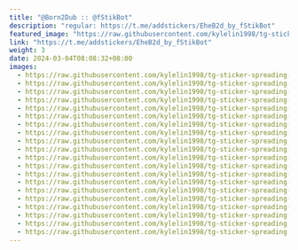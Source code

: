 ```yaml
---
title: "@Born2Dub :: @fStikBot"
description: "regular: https://t.me/addstickers/EheB2d_by_fStikBot"
featured_image: "https://raw.githubusercontent.com/kylelin1998/tg-sticker-spreading-worldwide-images/main/img/667717ae-3589-482b-8490-0ebed91e33fa.jpg"
link: "https://t.me/addstickers/EheB2d_by_fStikBot"
weight: 3
date: 2024-03-04T08:08:32+08:00
images:
  - https://raw.githubusercontent.com/kylelin1998/tg-sticker-spreading-worldwide-images/main/img/667717ae-3589-482b-8490-0ebed91e33fa.jpg
  - https://raw.githubusercontent.com/kylelin1998/tg-sticker-spreading-worldwide-images/main/img/5714ea9f-024a-4833-aef3-a28a4afe627d.jpg
  - https://raw.githubusercontent.com/kylelin1998/tg-sticker-spreading-worldwide-images/main/img/368d1be2-070f-48a3-ac5e-26687cdab365.jpg
  - https://raw.githubusercontent.com/kylelin1998/tg-sticker-spreading-worldwide-images/main/img/12145661-3d4c-48c2-bd59-51052b061263.jpg
  - https://raw.githubusercontent.com/kylelin1998/tg-sticker-spreading-worldwide-images/main/img/d5c4cded-3ff6-4deb-a816-6b85e8e4c0b8.jpg
  - https://raw.githubusercontent.com/kylelin1998/tg-sticker-spreading-worldwide-images/main/img/1c201c32-fed9-4d52-8379-3735f0ea518d.jpg
  - https://raw.githubusercontent.com/kylelin1998/tg-sticker-spreading-worldwide-images/main/img/fca6ee0a-d88a-402e-b622-579b127899cf.jpg
  - https://raw.githubusercontent.com/kylelin1998/tg-sticker-spreading-worldwide-images/main/img/c622526d-658d-444f-bbaf-99ab5c47d5fa.jpg
  - https://raw.githubusercontent.com/kylelin1998/tg-sticker-spreading-worldwide-images/main/img/bc17496a-7047-4ff6-bc9e-4082ca6a81e8.jpg
  - https://raw.githubusercontent.com/kylelin1998/tg-sticker-spreading-worldwide-images/main/img/b7d87160-f17e-4fe6-af9d-8b88b4d39ba9.jpg
  - https://raw.githubusercontent.com/kylelin1998/tg-sticker-spreading-worldwide-images/main/img/c60b73fc-fa7c-4def-8d58-0435b6b3fea5.jpg
  - https://raw.githubusercontent.com/kylelin1998/tg-sticker-spreading-worldwide-images/main/img/9399dfd2-1f20-4e51-a3ff-1f69e981ca93.jpg
  - https://raw.githubusercontent.com/kylelin1998/tg-sticker-spreading-worldwide-images/main/img/eba2dfb5-c769-4537-9c9d-15b3a7c22b8a.jpg
  - https://raw.githubusercontent.com/kylelin1998/tg-sticker-spreading-worldwide-images/main/img/905ddb99-aa8a-4008-be93-887212ddaf8d.jpg
  - https://raw.githubusercontent.com/kylelin1998/tg-sticker-spreading-worldwide-images/main/img/87e65033-2417-4d35-824a-ab7167b40228.jpg
  - https://raw.githubusercontent.com/kylelin1998/tg-sticker-spreading-worldwide-images/main/img/14ed0007-e468-4d71-a623-f1945c2dc38a.jpg
  - https://raw.githubusercontent.com/kylelin1998/tg-sticker-spreading-worldwide-images/main/img/2ae4c081-6267-41f5-a73d-b363a136b935.jpg
  - https://raw.githubusercontent.com/kylelin1998/tg-sticker-spreading-worldwide-images/main/img/da8d0cc8-d5ad-4307-9ea2-7652c5234cb5.jpg
  - https://raw.githubusercontent.com/kylelin1998/tg-sticker-spreading-worldwide-images/main/img/281119a9-8542-4bcf-a606-378f4308fe57.jpg
  - https://raw.githubusercontent.com/kylelin1998/tg-sticker-spreading-worldwide-images/main/img/9890cda5-4b32-46de-9f5f-bfe728ecae21.jpg
---
```

